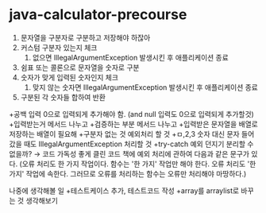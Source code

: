 # java-calculator-precourse

1. 문자열을 구분자로 구분하고 저장해야 하잖아
2. 커스텀 구분자 있는지 체크
    1. 없으면 IllegalArgumentException 발생시킨 후 애플리케이션 종료
3. 쉼표 또는 콜론으로 문자열을 숫자로 구분
4. 숫자가 맞게 입력된 숫자인지 체크
    1. 맞지 않는 숫자면 IllegalArgumentException 발생시킨 후 애플리케이션 종료
5. 구분된 각 숫자들 합하여 반환

+공백 입력 0으로 입력되게 추가해야 함. (and null 입력도 0으로 입력되게 추가할것)
+입력받는거 메서드 나누고
+검증하는 부분 메서드 나누고
+입력받은 문자열을 배열로 저장하는 배열이 필요해
+구분자 없는 것 예외처리 할 것
+ㅁ,2,3 숫자 대신 문자 들어갔을 때도 IllegalArgumentException 처리할 것
+try-catch 예외 던지기 분리할 수 없을까? → 코드 가독성 좋게
클린 코드 책에 예외 처리에 관하여 다음과 같은 문구가 있다.
(오류 처리도 한 가지 작업이다.
함수는 '한 가지' 작업만 해야 한다.
오류 처리도 '한 가지' 작업에 속한다.
그러므로 오류를 처리하는 함수는 오류만 처리해야 마땅하다.)

나중에 생각해볼 일
+테스트케이스 추가, 테스트코드 작성
+array를 arraylist로 바꾸는 것 생각해보기